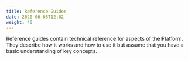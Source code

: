 ```yaml
---
title: Reference Guides
date: 2020-06-05T12:02
weight: 40
---
```


Reference guides contain technical reference for aspects of the Platform. They
describe how it works and how to use it but assume that you have a basic
understanding of key concepts.
